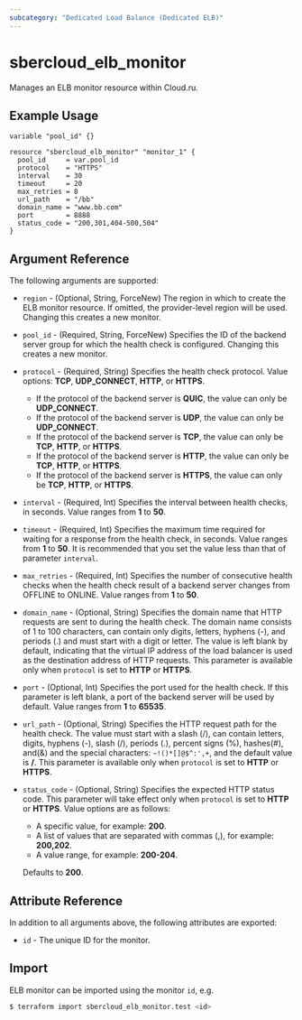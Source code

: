 ```yaml
---
subcategory: "Dedicated Load Balance (Dedicated ELB)"
---
```


# sbercloud_elb_monitor

Manages an ELB monitor resource within Cloud.ru.

## Example Usage

```hcl
variable "pool_id" {}

resource "sbercloud_elb_monitor" "monitor_1" {
  pool_id     = var.pool_id
  protocol    = "HTTPS"
  interval    = 30
  timeout     = 20
  max_retries = 8
  url_path    = "/bb"
  domain_name = "www.bb.com"
  port        = 8888
  status_code = "200,301,404-500,504"
}
```

## Argument Reference

The following arguments are supported:

* `region` - (Optional, String, ForceNew) The region in which to create the ELB monitor resource. If omitted, the
  provider-level region will be used. Changing this creates a new monitor.

* `pool_id` - (Required, String, ForceNew) Specifies the ID of the backend server group for which the health check is
  configured. Changing this creates a new monitor.

* `protocol` - (Required, String) Specifies the health check protocol. Value options: **TCP**, **UDP_CONNECT**,
  **HTTP**, or **HTTPS**.
  + If the protocol of the backend server is **QUIC**, the value can only be **UDP_CONNECT**.
  + If the protocol of the backend server is **UDP**, the value can only be **UDP_CONNECT**.
  + If the protocol of the backend server is **TCP**, the value can only be **TCP**, **HTTP**, or **HTTPS**.
  + If the protocol of the backend server is **HTTP**, the value can only be **TCP**, **HTTP**, or **HTTPS**.
  + If the protocol of the backend server is **HTTPS**, the value can only be **TCP**, **HTTP**, or **HTTPS**.

* `interval` - (Required, Int) Specifies the interval between health checks, in seconds.
  Value ranges from **1** to **50**.

* `timeout` - (Required, Int) Specifies the maximum time required for waiting for a response from the health check,
  in seconds. Value ranges from **1** to **50**. It is recommended that you set the value less than that of
  parameter `interval`.

* `max_retries` - (Required, Int) Specifies the number of consecutive health checks when the health check result of
  a backend server changes from OFFLINE to ONLINE. Value ranges from **1** to **50**.

* `domain_name` - (Optional, String) Specifies the domain name that HTTP requests are sent to during the health check.
  The domain name consists of 1 to 100 characters, can contain only digits, letters, hyphens (-), and periods (.) and
  must start with a digit or letter. The value is left blank by default, indicating that the virtual IP address of the
  load balancer is used as the destination address of HTTP requests. This parameter is available only when `protocol`
  is set to **HTTP** or **HTTPS**.

* `port` - (Optional, Int) Specifies the port used for the health check. If this parameter is left blank, a port of
  the backend server will be used by default.  Value ranges from **1** to **65535**.

* `url_path` - (Optional, String) Specifies the HTTP request path for the health check. The value must start with a
  slash (/), can contain letters, digits, hyphens (-), slash (/), periods (.), percent signs (%), hashes(#), and(&)
  and the special characters: `~!()*[]@$^:',+`, and the default value is **/**. This parameter is available only when
  `protocol` is set to **HTTP** or **HTTPS**.

* `status_code` - (Optional, String) Specifies the expected HTTP status code. This parameter will take effect only when
  `protocol` is set to **HTTP** or **HTTPS**. Value options are as follows:
  + A specific value, for example: **200**.
  + A list of values that are separated with commas (,), for example: **200,202**.
  + A value range, for example: **200-204**.

  Defaults to **200**.

## Attribute Reference

In addition to all arguments above, the following attributes are exported:

* `id` - The unique ID for the monitor.

## Import

ELB monitor can be imported using the monitor `id`, e.g.

```bash
$ terraform import sbercloud_elb_monitor.test <id>
```
